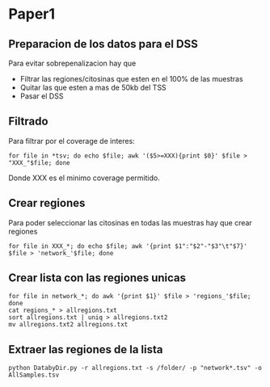 # Paper1
## Preparacion de los datos para el DSS
Para evitar sobrepenalizacion hay que 
* Filtrar las regiones/citosinas que esten en el 100% de las muestras
* Quitar las que esten a mas de 50kb del TSS
* Pasar el DSS

## Filtrado
Para filtrar por el coverage de interes:
```
for file in *tsv; do echo $file; awk '($5>=XXX){print $0}' $file > "XXX_"$file; done
```
Donde XXX es el minimo coverage permitido.

## Crear regiones
Para poder seleccionar las citosinas en todas las muestras hay que crear regiones
```
for file in XXX_*; do echo $file; awk '{print $1":"$2"-"$3"\t"$7}' $file > 'network_'$file; done
```

## Crear lista con las regiones unicas
```
for file in network_*; do awk '{print $1}' $file > 'regions_'$file; done
cat regions_* > allregions.txt
sort allregions.txt | uniq > allregions.txt2
mv allregions.txt2 allregions.txt
```

## Extraer las regiones de la lista
```
python DatabyDir.py -r allregions.txt -s /folder/ -p "network*.tsv" -o AllSamples.tsv
```
